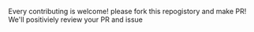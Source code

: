 Every contributing is welcome!
please fork this repogistory and make PR!
We'll positiviely review your PR and issue
